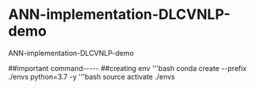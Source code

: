 # ANN-implementation-DLCVNLP-demo
ANN-implementation-DLCVNLP-demo

##important command-----
##creating env
'''bash
conda create --prefix ./envs python=3.7 -y
'''bash
source activate ./envs


